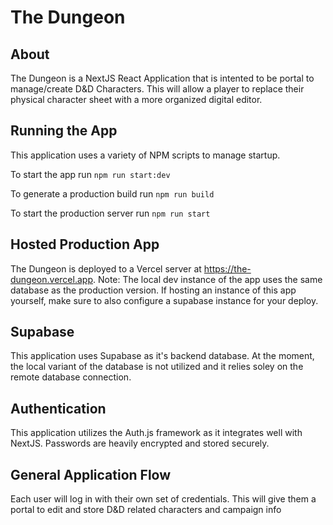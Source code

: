 # The Dungeon

## About

The Dungeon is a NextJS React Application that is intented to be portal to manage/create D&D Characters. This will allow a player to replace their physical character sheet with a more organized digital editor.

## Running the App

This application uses a variety of NPM scripts to manage startup.

To start the app run `npm run start:dev`

To generate a production build run `npm run build`

To start the production server run `npm run start`

## Hosted Production App

The Dungeon is deployed to a Vercel server at https://the-dungeon.vercel.app. Note: The local dev instance of the app uses the same database as the production version. If hosting an instance of this app yourself, make sure to also configure a supabase instance for your deploy. 

## Supabase

This application uses Supabase as it's backend database. At the moment, the local variant of the database is not utilized and it relies soley on the remote database connection.

## Authentication
This application utilizes the Auth.js framework as it integrates well with NextJS. Passwords are heavily encrypted and stored securely.

## General Application Flow

Each user will log in with their own set of credentials. This will give them a portal to edit and store D&D related characters and campaign info